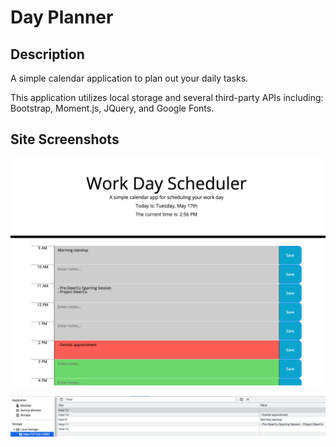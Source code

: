 # Day Planner

## **Description**

A simple calendar application to plan out your daily tasks.

This application utilizes local storage and several third-party APIs including: Bootstrap, Moment.js, JQuery, and Google Fonts.

## **Site Screenshots**

![Screenshot of site](./imgs/site.png)

![Screenshot of local storage](./imgs/localstorage.png)
